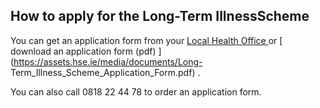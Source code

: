 ##  How to apply for the Long-Term IllnessScheme

You can get an application form from your [ Local Health Office
](http://www.hse.ie/eng/services/list/1/LHO/) or [ download an application
form (pdf) ](https://assets.hse.ie/media/documents/Long-
Term_Illness_Scheme_Application_Form.pdf) .

You can also call 0818 22 44 78 to order an application form.
